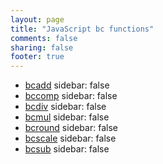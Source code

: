 ```yaml
---
layout: page
title: "JavaScript bc functions"
comments: false
sharing: false
footer: true
---
```

<!-- Generated by Rakefile:build -->

 - [bcadd](/functions/bcadd)
sidebar: false
 - [bccomp](/functions/bccomp)
sidebar: false
 - [bcdiv](/functions/bcdiv)
sidebar: false
 - [bcmul](/functions/bcmul)
sidebar: false
 - [bcround](/functions/bcround)
sidebar: false
 - [bcscale](/functions/bcscale)
sidebar: false
 - [bcsub](/functions/bcsub)
sidebar: false
